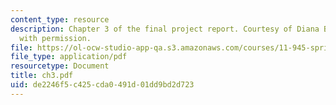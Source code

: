 ```yaml
---
content_type: resource
description: Chapter 3 of the final project report. Courtesy of Diana Bernal. Used
  with permission.
file: https://ol-ocw-studio-app-qa.s3.amazonaws.com/courses/11-945-springfield-studio-spring-2004/de2246f5c425cda0491d01dd9bd2d723_ch3.pdf
file_type: application/pdf
resourcetype: Document
title: ch3.pdf
uid: de2246f5-c425-cda0-491d-01dd9bd2d723
---
```

